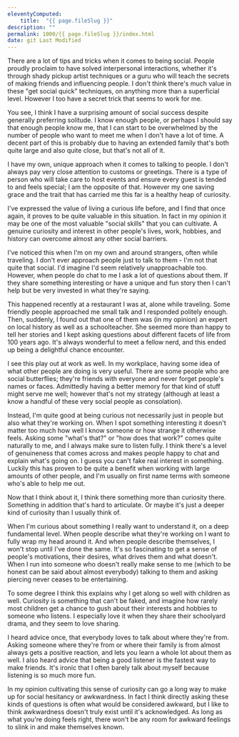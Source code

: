 ```yaml
---
eleventyComputed:
    title:  "{{ page.fileSlug }}"
description: ""
permalink: 1000/{{ page.fileSlug }}/index.html
date: git Last Modified
---
```


There are a lot of tips and tricks when it comes to being social. People proudly proclaim to have solved interpersonal interactions, whether it's through shady pickup artist techniques or a guru who will teach the secrets of making friends and influencing people. I don't think there's much value in these "get social quick" techniques, on anything more than a superficial level. However I too have a secret trick that seems to work for me.

You see, I think I have a surprising amount of social success despite generally preferring solitude. I know enough people, or perhaps I should say that enough people know me, that I can start to be overwhelmed by the number of people who want to meet me when I don't have a lot of time. A decent part of this is probably due to having an extended family that's both quite large and also quite close, but that's not all of it.

I have my own, unique approach when it comes to talking to people. I don't always pay very close attention to customs or greetings. There is a type of person who will take care to host events and ensure every guest is tended to and feels special; I am the opposite of that. However my one saving grace and the trait that has carried me this far is a healthy heap of curiosity.

I've expressed the value of living a curious life before, and I find that once again, it proves to be quite valuable in this situation. In fact in my opinion it may be one of the most valuable "social skills" that you can cultivate. A genuine curiosity and interest in other people's lives, work, hobbies, and history can overcome almost any other social barriers.

I've noticed this when I'm on my own and around strangers, often while traveling. I don't ever approach people just to talk to them - I'm not that quite that social. I'd imagine I'd seem relatively unapproachable too. However, when people do chat to me I ask a lot of questions about them. If they share something interesting or have a unique and fun story then I can't help but be very invested in what they're saying.

This happened recently at a restaurant I was at, alone while traveling. Some friendly people approached me small talk and I responded politely enough. Then, suddenly, I found out that one of them was (in my opinion) an expert on local history as well as a schoolteacher. She seemed more than happy to tell her stories and I kept asking questions about different facets of life from 100 years ago. It's always wonderful to meet a fellow nerd, and this ended up being a delightful chance encounter.

I see this play out at work as well. In my workplace, having some idea of what other people are doing is very useful. There are some people who are social butterflies; they're friends with everyone and never forget people's names or faces. Admittedly having a better memory for that kind of stuff might serve me well; however that's not my strategy (although at least a know a handful of these very social people as consolation).

Instead, I'm quite good at being curious not necessarily just in people but also what they're working on. When I spot something interesting it doesn't matter too much how well I know someone or how strange it otherwise feels. Asking some "what's that?" or "how does that work?" comes quite naturally to me, and I always make sure to listen fully. I think there's a level of genuineness that comes across and makes people happy to chat and explain what's going on. I guess you can't fake real interest in something. Luckily this has proven to be quite a benefit when working with large amounts of other people, and I'm usually on first name terms with someone who's able to help me out.

Now that I think about it, I think there something more than curiosity there. Something in addition that's hard to articulate. Or maybe it's just a deeper kind of curiosity than I usually think of.

When I'm curious about something I really want to understand it, on a deep fundamental level. When people describe what they're working on I want to fully wrap my head around it. And when people describe themselves, I won't stop until I've done the same. It's so fascinating to get a sense of people's motivations, their desires, what drives them and what doesn't. When I run into someone who doesn't really make sense to me (which to be honest can be said about almost everybody) talking to them and asking piercing never ceases to be entertaining.

To some degree I think this explains why I get along so well with children as well. Curiosity is something that can't be faked, and imagine how rarely most children get a chance to gush about their interests and hobbies to someone who listens. I especially love it when they share their schoolyard drama, and they seem to love sharing.

I heard advice once, that everybody loves to talk about where they're from. Asking someone where they're from or where their family is from almost always gets a positive reaction, and lets you learn a whole lot about them as well. I also heard advice that being a good listener is the fastest way to make friends. It's ironic that I often barely talk about myself because listening is so much more fun.

In my opinion cultivating this sense of curiosity can go a long way to make up for social hesitancy or awkwardness. In fact I think directly asking these kinds of questions is often what would be considered awkward, but I like to think awkwardness doesn't truly exist until it's acknowledged. As long as what you're doing feels right, there won't be any room for awkward feelings to slink in and make themselves known.
